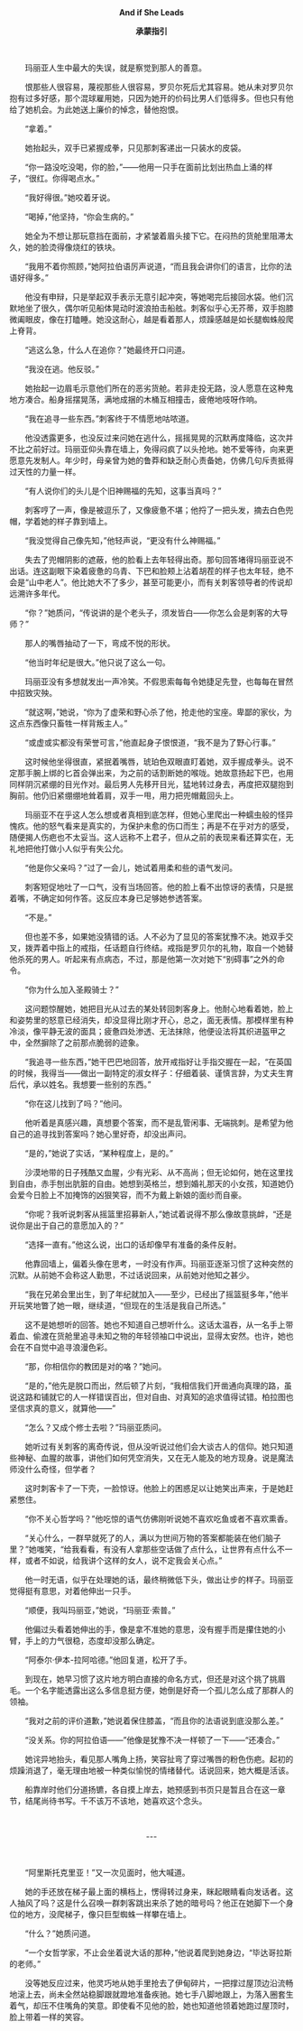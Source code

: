 <p align="center"> </p>

<p align="center">
  <strong>And if She Leads</strong>
</p>

<p align="center">
  <strong>承蒙指引</strong>
</p>

<p> </p>

<p>       玛丽亚人生中最大的失误，就是察觉到那人的善意。</p>

<p>       恨那些人很容易，蔑视那些人很容易，罗贝尔死后尤其容易。她从未对罗贝尔抱有过多好感，那个混球雇用她，只因为她开的价码比男人们低得多。但也只有他给了她机会。为此她送上廉价的悼念，替他抱恨。</p>

<p>       “拿着。”</p>

<p>       她抬起头，双手已紧握成拳，只见那刺客递出一只装水的皮袋。</p>

<p>       “你一路没吃没喝，你的脸，”——他用一只手在面前比划出热血上涌的样子，“很红。你得喝点水。”</p>

<p>       “我好得很。”她咬着牙说。</p>

<p>       “喝掉，”他坚持，“你会生病的。”</p>

<p>       她全为不想让那玩意挡在面前，才紧皱着眉头接下它。在闷热的货舱里阻滞太久，她的脸烫得像烧红的铁块。</p>

<p>       “我用不着你照顾，”她阿拉伯语厉声说道，“而且我会讲你们的语言，比你的法语好得多。”</p>

<p>       他没有申辩，只是举起双手表示无意引起冲突，等她喝完后接回水袋。他们沉默地坐了很久，偶尔听见船体晃动时波浪拍击船舷。刺客似乎心无芥蒂，双手抱膝微阖眼皮，像在打瞌睡。她没这耐心，越是看着那人，烦躁感越是如长腿蜘蛛般爬上脊背。</p>

<p>       “逃这么急，什么人在追你？”她最终开口问道。</p>

<p>       “我没在逃。他反驳。”</p>

<p>       她抬起一边眉毛示意他们所在的恶劣货舱。若非走投无路，没人愿意在这种鬼地方凑合。船身摇摆晃荡，满地成捆的木桶互相撞击，疲倦地吱呀作响。</p>

<p>       “我在追寻一些东西。”刺客终于不情愿地咕哝道。</p>

<p>       他没透露更多，也没反过来问她在逃什么，摇摇晃晃的沉默再度降临，这次并不比之前好过。玛丽亚仰头靠在墙上，免得闷疯了以头抢地。她不爱等待，向来更愿意先发制人。年少时，母亲曾为她的鲁莽和缺乏耐心责备她，仿佛几句斥责抵得过天性的力量一样。</p>

<p>       “有人说你们的头儿是个旧神赐福的先知，这事当真吗？”</p>

<p>       刺客哼了一声，像是被逗乐了，又像疲惫不堪；他捋了一把头发，摘去白色兜帽，学着她的样子靠到墙上。</p>

<p>       “我没觉得自己像先知，”他轻声说，“更没有什么神赐福。”</p>

<p>       失去了兜帽阴影的遮蔽，他的脸看上去年轻得出奇。那句回答堵得玛丽亚说不出话。连这副眼下染着疲惫的乌青、下巴和脸颊上沾着胡茬的样子也太年轻，绝不会是“山中老人”。他比她大不了多少，甚至可能更小，而有关刺客领导者的传说却远溯许多年代。</p>

<p>       “你？”她质问，“传说讲的是个老头子，须发皆白——你怎么会是刺客的大导师？”</p>

<p>       那人的嘴唇抽动了一下，弯成不悦的形状。</p>

<p>       “他当时年纪是很大。”他只说了这么一句。</p>

<p>       玛丽亚没有多想就发出一声冷笑。不假思索每每令她捷足先登，也每每在冒然中招致灾殃。</p>

<p>       “就这啊，”她说，“你为了虚荣和野心杀了他，抢走他的宝座。卑鄙的家伙，为这点东西像只畜牲一样背叛主人。”</p>

<p>       “或虚或实都没有荣誉可言，”他直起身子恨恨道，“我不是为了野心行事。”</p>

<p>       这时候他坐得很直，紧抿着嘴唇，琥珀色双眼直盯着她，双手握成拳头。说不定那手腕上绑的匕首会弹出来，为之前的话割断她的喉咙。她故意扬起下巴，也用同样阴沉紧绷的目光作对。最后男人先移开目光，猛地转过身去，再度把双腿抱到胸前。他仍旧紧绷绷地耸着肩，双手一甩，用力把兜帽戴回头上。</p>

<p>       玛丽亚不在乎这人怎么想或者真相到底怎样，但她心里爬出一种蠕虫般的怪异愧疚。他的怒气看来是真实的，为保护未愈的伤口而生；再是不在乎对方的感受，随便揭人伤疤也不太妥当。这人远称不上君子，但从之前的表现来看还算实在，无礼地把他打做小人似乎有失公允。</p>

<p>       “他是你父亲吗？”过了一会儿，她试着用柔和些的语气发问。</p>

<p>       刺客短促地吐了一口气，没有当场回答。他的脸上看不出惊讶的表情，只是抿着嘴，不确定如何作答。这反应本身已足够她参透答案。</p>

<p>       “不是。”</p>

<p>       但也差不多，如果她没猜错的话。人不必为了显见的答案犹豫不决。她双手交叉，拨弄着中指上的戒指，任话题自行终结。戒指是罗贝尔的礼物，取自一个她替他杀死的男人。听起来有点病态，不过，那是他第一次对她下“别碍事”之外的命令。</p>

<p>       “你为什么加入圣殿骑士？”</p>

<p>       这问题惊醒她，她把目光从过去的某处转回刺客身上。他耐心地看着她，脸上和姿势里的怒意已经消失，却没显得比刚才开心，总之，面无表情。那模样里有种冷淡，像平静无波的面具；疲惫四处渗透、无法抹除，他便设法将其织进盔甲之中，全然摒除了之前那点脆弱的迹象。</p>

<p>       “我追寻一些东西，”她干巴巴地回答，放开戒指好让手指交握在一起，“在英国的时候，我得当——做出一副特定的淑女样子：仔细着装、谨慎言辞，为丈夫生育后代，承以姓名。我想要一些别的东西。”</p>

<p>       “你在这儿找到了吗？”他问。</p>

<p>       他听着是真感兴趣，真想要个答案，而不是乱管闲事、无端挑刺。是希望为他自己的追寻找到答案吗？她心里好奇，却没出声问。</p>

<p>       “是的，”她说了实话，“某种程度上，是的。”</p>

<p>       沙漠地带的日子残酷又血腥，少有光彩、从不高尚；但无论如何，她在这里找到自由，赤手刨出肮脏的自由。她想到英格兰，想到婚礼那天的小女孩，知道她仍会爱今日脸上不加掩饰的凶狠笑容，而不为戴上新娘的面纱而自豪。</p>

<p>       “你呢？我听说刺客从摇篮里招募新人，”她试着说得不那么像故意挑衅，“还是说你是出于自己的意愿加入的？”</p>

<p>       “选择一直有。”他这么说，出口的话却像早有准备的条件反射。</p>

<p>       他靠回墙上，偏着头像在思考，一时没有作声。玛丽亚逐渐习惯了这种突然的沉默。从前她不会称这人勤思，不过话说回来，从前她对他知之甚少。</p>

<p>       “我在兄弟会里出生，到了年纪就加入——至少，已经出了摇篮挺多年，”他半开玩笑地瞥了她一眼，继续道，“但现在的生活是我自己所选。”</p>

<p>       这不是她想听的回答。她也不知道自己想听什么。这话太温吞，从一名手上带着血、偷渡在货舱里追寻未知之物的年轻领袖口中说出，显得太安然。也许，她也会在不自觉中追寻浪漫色彩。</p>

<p>       “那，你相信你的教团是对的咯？”她问。</p>

<p>       “是的，”他先是脱口而出，然后顿了片刻，“我相信我们开凿通向真理的路，虽说这路和铺就它的人一样错误百出，但对自由、对真知的追求值得试错。柏拉图也坚信求真的意义，就算他——”</p>

<p>       “怎么？又成个修士去啦？”玛丽亚质问。</p>

<p>       她听过有关刺客的离奇传说，但从没听说过他们会大谈古人的信仰。她只知道些神秘、血腥的故事，讲他们如何凭空消失，又在无人能及的地方现身。说是魔法师没什么奇怪，但学者？</p>

<p>       这时刺客卡了一下壳，一脸惊讶。他脸上的困惑足以让她笑出声来，于是她赶紧憋住。</p>

<p>       “你不关心哲学吗？”他吃惊的语气仿佛刚听说她不喜欢吃鱼或者不喜欢熏香。</p>

<p>       “关心什么，一群早就死了的人，满以为世间万物的答案都能装在他们脑子里？”她嗤笑，“给我看看，有没有人拿那些空话做了点什么，让世界有点什么不一样，或者不如说，给我讲个这样的女人，说不定我会关心点。”</p>

<p>       他一时无语，似乎在处理她的话，最终稍微低下头，做出让步的样子。玛丽亚觉得挺有意思，对着他伸出一只手。</p>

<p>       “顺便，我叫玛丽亚，”她说，“玛丽亚·索普。”</p>

<p>       他偏过头看着她伸出的手，像是拿不准她的意思，没有握手而是攥住她的小臂，手上的力气很稳，态度却没那么确定。</p>

<p>       “阿泰尔·伊本-拉阿哈德。”他回复道，松开了手。</p>

<p>       到现在，她早习惯了这片地方明白直接的命名方式，但还是对这个挑了挑眉毛。一个名字能透露出这么多信息挺方便，她倒是好奇一个孤儿怎么成了那群人的领袖。</p>

<p>       “我对之前的评价道歉，”她说着保住膝盖，“而且你的法语说到底没那么差。”</p>

<p>       “没关系。你的阿拉伯语——”他像是犹豫不决一样顿了一下——“还凑合。”</p>

<p>       她诧异地抬头，看见那人嘴角上扬，笑容扯弯了穿过嘴唇的粉色伤疤。起初的烦躁消退了，毫无理由地被一种类似愉悦的情绪替代。话说回来，她大概是活该。</p>

<p>       船靠岸时他们分道扬镳，各自摸上岸去，她预感到书页只是暂且合在这一章节，结尾尚待书写。千不该万不该地，她喜欢这个念头。</p>

<p> </p>

<p align="center">---</p>

<p> </p>

<p>       “阿里斯托克里亚！”又一次见面时，他大喊道。</p>

<p>       她的手还放在梯子最上面的横档上，愣得转过身来，眯起眼睛看向发话者。这人抽风了吗？这是什么召唤一群刺客跳出来杀了她的暗号吗？他正在她脚下一个身位的地方，没爬梯子，像只巨型蜘蛛一样攀在墙上。</p>

<p>       “什么？”她质问道。</p>

<p>       “一个女哲学家，不止会坐着说大话的那种，”他说着爬到她身边，“毕达哥拉斯的老师。”</p>

<p>       没等她反应过来，他灵巧地从她手里抢去了伊甸碎片，一把撑过屋顶边沿流畅地滚上去，尚未全然站稳脚跟就蹬地准备疾驰。她七手八脚地跟上，为落入圈套生着气，却压不住嘴角的笑意。即使看不见他的脸，她也知道他领着她跑过屋顶时，脸上带着一样的笑容。</p>

<p> </p>
